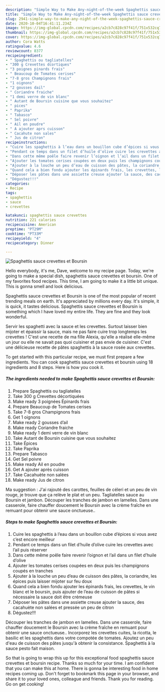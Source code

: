 ```yaml
---
description: "Simple Way to Make Any-night-of-the-week Spaghettis sauce crevettes et Boursin"
title: "Simple Way to Make Any-night-of-the-week Spaghettis sauce crevettes et Boursin"
slug: 2941-simple-way-to-make-any-night-of-the-week-spaghettis-sauce-crevettes-et-boursin
date: 2020-10-04T16:41:11.234Z
image: https://img-global.cpcdn.com/recipes/a2cb7c828c97f41f/751x532cq70/spaghettis-sauce-crevettes-et-boursin-photo-principale-de-la-recette.jpg
thumbnail: https://img-global.cpcdn.com/recipes/a2cb7c828c97f41f/751x532cq70/spaghettis-sauce-crevettes-et-boursin-photo-principale-de-la-recette.jpg
cover: https://img-global.cpcdn.com/recipes/a2cb7c828c97f41f/751x532cq70/spaghettis-sauce-crevettes-et-boursin-photo-principale-de-la-recette.jpg
author: Cora Watts
ratingvalue: 4.6
reviewcount: 8377
recipeingredient:
- " Spaghettis ou tagliatelles"
- "300 g Crevettes dcortiques"
- "3 poignes pinards frais"
- " Beaucoup de Tomates cerises"
- "7-8 gros Champignons frais"
- "1 oignons"
- "2 gousses dail"
- " Coriandre fraiche"
- "1 demi verre de vin blanc"
- " Autant de Boursin cuisine que vous souhaitez"
- " pices"
- " Paprika"
- " Tabasco"
- " Sel poivre"
- " Ail en poudre"
- " A ajouter aprs cuisson"
- " Cacahute non sales"
- " Jus de citron"
recipeinstructions:
- "Cuire les spaghettis à l’eau dans un bouillon cube d’épices si vous avez c’est encore meilleur"
- "Pendant ce temps dans un filet d’huile d’olive cuire les crevettes avec l’ail puis réserver"
- "Dans cette même poêle faire revenir l’oignon et l’ail dans un filet d’huile d’olive"
- "Ajouter les tomates cerises coupées en deux puis les champignons coupés en tranches"
- "Ajouter à la louche un peu d’eau de cuisson des pâtes, la coriandre, les épices puis laisser mijoter sur feu doux"
- "Quand cela a bien fondu ajouter les épinards frais, les crevettes, le vin blanc et le boursin, puis ajouter de l’eau de cuisson de pâtes si nécessaire la sauce doit être crémeuse"
- "Déposer les pâtes dans une assiette creuse ajouter la sauce, des cacahuète non salées et pressée un peu de citron"
- "Dégustez!!!"
categories:
- Recipe
tags:
- spaghettis
- sauce
- crevettes

katakunci: spaghettis sauce crevettes 
nutrition: 221 calories
recipecuisine: American
preptime: "PT29M"
cooktime: "PT33M"
recipeyield: "4"
recipecategory: Dinner

---
```



![Spaghettis sauce crevettes et Boursin](https://img-global.cpcdn.com/recipes/a2cb7c828c97f41f/751x532cq70/spaghettis-sauce-crevettes-et-boursin-photo-principale-de-la-recette.jpg)

Hello everybody, it's me, Dave, welcome to my recipe page. Today, we're going to make a special dish, spaghettis sauce crevettes et boursin. One of my favorites food recipes. This time, I am going to make it a little bit unique. This is gonna smell and look delicious.

Spaghettis sauce crevettes et Boursin is one of the most popular of recent trending meals on earth. It's appreciated by millions every day. It's simple, it is quick, it tastes delicious. Spaghettis sauce crevettes et Boursin is something which I have loved my entire life. They are fine and they look wonderful.

Servir les spaghetti avec la sauce et les crevettes. Surtout laisser bien mijoter et épaissir la sauce, mais ne pas faire cuire trop longtemps les crevettes ! C&#39;est une recette de ma fille Alexia, qu&#39;elle a réalisé elle-même un jour ou elle ne savait pas quoi cuisiner et pas envie de cuisiner. C&#39;est une délicieuse recette de pâtes spaghettis à la sauce rosée aux crevettes.


To get started with this particular recipe, we must first prepare a few ingredients. You can cook spaghettis sauce crevettes et boursin using 18 ingredients and 8 steps. Here is how you cook it.

<!--inarticleads1-->

##### The ingredients needed to make Spaghettis sauce crevettes et Boursin:

1. Prepare  Spaghettis ou tagliatelles
1. Take 300 g Crevettes décortiquées
1. Make ready 3 poignées Épinards frais
1. Prepare  Beaucoup de Tomates cerises
1. Take 7-8 gros Champignons frais
1. Get 1 oignons
1. Make ready 2 gousses d’ail
1. Make ready  Coriandre fraiche
1. Make ready 1 demi verre de vin blanc
1. Take  Autant de Boursin cuisine que vous souhaitez
1. Take  Épices
1. Take  Paprika
1. Prepare  Tabasco
1. Get  Sel poivre
1. Make ready  Ail en poudre
1. Get  A ajouter après cuisson
1. Take  Cacahuète non salées
1. Make ready  Jus de citron


Ma suggestion : J&#39;ai rajouté des carottes, feuilles de céleri et un peu de vin rouge, je trouve que ça relève le plat et un peu. Tagliatelles sauce au Boursin et jambon. Découper les tranches de jambon en lamelles. Dans une casserole, faire chauffer doucement le Boursin avec la crème fraîche en remuant pour obtenir une sauce onctueuse.. 

<!--inarticleads2-->

##### Steps to make Spaghettis sauce crevettes et Boursin:

1. Cuire les spaghettis à l’eau dans un bouillon cube d’épices si vous avez c’est encore meilleur
1. Pendant ce temps dans un filet d’huile d’olive cuire les crevettes avec l’ail puis réserver
1. Dans cette même poêle faire revenir l’oignon et l’ail dans un filet d’huile d’olive
1. Ajouter les tomates cerises coupées en deux puis les champignons coupés en tranches
1. Ajouter à la louche un peu d’eau de cuisson des pâtes, la coriandre, les épices puis laisser mijoter sur feu doux
1. Quand cela a bien fondu ajouter les épinards frais, les crevettes, le vin blanc et le boursin, puis ajouter de l’eau de cuisson de pâtes si nécessaire la sauce doit être crémeuse
1. Déposer les pâtes dans une assiette creuse ajouter la sauce, des cacahuète non salées et pressée un peu de citron
1. Dégustez!!!


Découper les tranches de jambon en lamelles. Dans une casserole, faire chauffer doucement le Boursin avec la crème fraîche en remuant pour obtenir une sauce onctueuse.. Incorporez les crevettes cuites, la ricotta, le basilic et les spaghettis dans votre compotée de tomates. Ajoutez un peu d&#39;eau de cuisson des pâtes jusqu&#39;à obtenir la consistance. Spaghettis à la sauce pesto fait maison. 

So that is going to wrap this up for this exceptional food spaghettis sauce crevettes et boursin recipe. Thanks so much for your time. I am confident that you can make this at home. There is gonna be interesting food in home recipes coming up. Don't forget to bookmark this page in your browser, and share it to your loved ones, colleague and friends. Thank you for reading. Go on get cooking!
